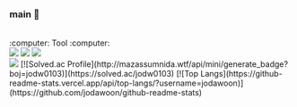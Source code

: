 ### main 👋

<!--
**jodawoon/jodawoon** is a ✨ _special_ ✨ repository because its `README.md` (this file) appears on your GitHub profile.

Here are some ideas to get you started:

- 🔭 I’m currently working on ...
- 🌱 I’m currently learning ...
- 👯 I’m looking to collaborate on ...
- 🤔 I’m looking for help with ...
- 💬 Ask me about ...
- 📫 How to reach me: ...
- 😄 Pronouns: ...
- ⚡ Fun fact: ...
-->
</br>
<div>
  :computer:
  Tool
  :computer:
</div>
<div>
  <img src="https://img.shields.io/badge/Java-FFCA28?style=for-the-badge&logo=Java&logoColor=white">
  <img src="https://img.shields.io/badge/Python-3776AB?style=for-the-badge&logo=Python&logoColor=white">
  <img src="https://img.shields.io/badge/C++-3CBDB1?style=for-the-badge&logo=c++&logoColor=white">
</div>
<a href="https://hits.seeyoufarm.com"><img src="https://hits.seeyoufarm.com/api/count/incr/badge.svg?url=https%3A%2F%2Fgithub.com%2Fjodawoon&count_bg=%2379C83D&title_bg=%23555555&icon=windowsxp.svg&icon_color=%2370C3CC&title=hits&edge_flat=false"/></a>
[![Solved.ac Profile](http://mazassumnida.wtf/api/mini/generate_badge?boj=jodw0103)](https://solved.ac/jodw0103)
[![Top Langs](https://github-readme-stats.vercel.app/api/top-langs/?username=jodawoon)](https://github.com/jodawoon/github-readme-stats)
